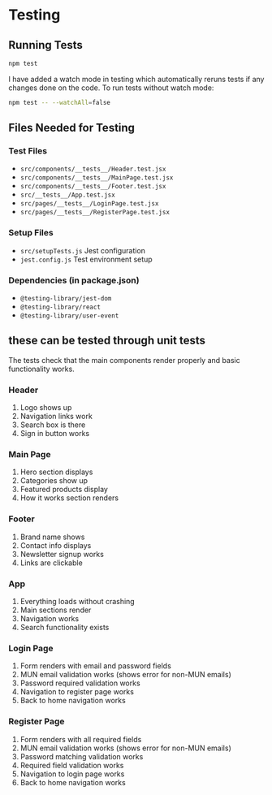 # Testing

## Running Tests

```bash
npm test
```
I have added a watch mode in testing which automatically reruns tests  if any changes done on the code.
To run tests without watch mode:
```bash
npm test -- --watchAll=false
```

## Files Needed for Testing

### Test Files
- `src/components/__tests__/Header.test.jsx`
- `src/components/__tests__/MainPage.test.jsx` 
- `src/components/__tests__/Footer.test.jsx`
- `src/__tests__/App.test.jsx`
- `src/pages/__tests__/LoginPage.test.jsx`
- `src/pages/__tests__/RegisterPage.test.jsx`

### Setup Files
- `src/setupTests.js` Jest configuration
- `jest.config.js`  Test environment setup

### Dependencies (in package.json)
- `@testing-library/jest-dom`
- `@testing-library/react`
- `@testing-library/user-event`

## these can be tested through unit tests

The tests check that the main components render properly and basic functionality works.

### Header
1. Logo shows up
2. Navigation links work
3. Search box is there
4. Sign in button works

### Main Page  
1. Hero section displays
2. Categories show up
3. Featured products display
4. How it works section renders

### Footer
1. Brand name shows
2. Contact info displays
3. Newsletter signup works
4. Links are clickable

### App
1. Everything loads without crashing
2. Main sections render
3. Navigation works
4. Search functionality exists

### Login Page
1. Form renders with email and password fields
2. MUN email validation works (shows error for non-MUN emails)
3. Password required validation works
4. Navigation to register page works
5. Back to home navigation works

### Register Page
1. Form renders with all required fields
2. MUN email validation works (shows error for non-MUN emails)
3. Password matching validation works
4. Required field validation works
5. Navigation to login page works
6. Back to home navigation works
